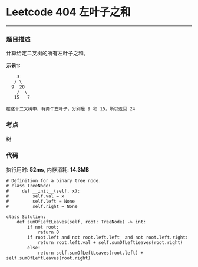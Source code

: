 # Leetcode 404 左叶子之和
***
### 题目描述

计算给定二叉树的所有左叶子之和。

**示例1:**

        3
       / \
      9  20
        /  \
       15   7
	
	在这个二叉树中，有两个左叶子，分别是 9 和 15，所以返回 24



### 考点

树


### 代码
执行用时: **52ms**, 内存消耗: **14.3MB**

```
# Definition for a binary tree node.
# class TreeNode:
#     def __init__(self, x):
#         self.val = x
#         self.left = None
#         self.right = None

class Solution:   
    def sumOfLeftLeaves(self, root: TreeNode) -> int:
        if not root:
            return 0
        if root.left and not root.left.left  and not root.left.right:
            return root.left.val + self.sumOfLeftLeaves(root.right)
        else:
            return self.sumOfLeftLeaves(root.left) + self.sumOfLeftLeaves(root.right)
```
